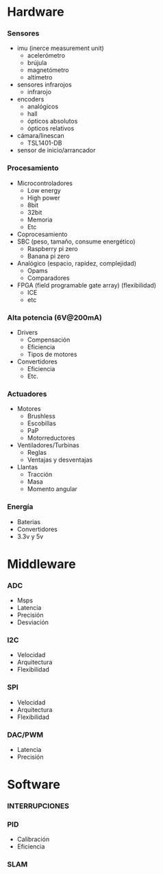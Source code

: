 # Hardware
###	Sensores
  *	imu (inerce measurement unit)
    -	acelerómetro
    -	brújula
    -	magnetómetro
    -	altímetro
  *	sensores infrarojos
    -	infrarojo
  *	encoders
    -	analógicos
    -	hall
    -	ópticos absolutos
    -	ópticos relativos
  *	cámara/linescan
    -	TSL1401-DB
  *	sensor de inicio/arrancador
###	Procesamiento
  *	Microcontroladores
    -	Low energy
    -	High power
    -	8bit
    -	32bit
    -	Memoria
    -	Etc
  *	Coprocesamiento
  *	SBC (peso, tamaño, consume energético)
    -	Raspberry pi zero
    -	Banana pi zero
  *	Analógico (espacio, rapidez, complejidad)
    -	Opams
    -	Comparadores
  *	FPGA (field programable gate array) (flexibilidad)
      -	ICE
      -	etc
###	Alta potencia (6V@200mA)
  *	Drivers
    -	Compensación
    -	Eficiencia
    -	Tipos de motores
  *	Convertidores
    -	Eficiencia
    -	Etc.
###	Actuadores
  *	Motores
    -	Brushless
    -	Escobillas
    -	PaP
    -	Motorreductores
  *	Ventiladores/Turbinas
    -	Reglas
    -	Ventajas y desventajas
  *	Llantas
    -	Tracción
    -	Masa
    -	Momento angular
###	Energía
  *	Baterias
  *	Convertidores
  *	3.3v y 5v


#	Middleware
###	ADC
  -	Msps
  -	Latencia
  -	Precisión
  -	Desviación
###	I2C
  -	Velocidad
  -	Arquitectura
  -	Flexibilidad
###	SPI
  -	Velocidad
  -	Arquitectura
  -	Flexibilidad
###	DAC/PWM
  -	Latencia
  -	Precisión


#	Software
###	INTERRUPCIONES
###	PID
  -	Calibración
  -	Eficiencia
###	SLAM
